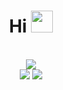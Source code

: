 <h1  align="center">Hi <img src="https://user-images.githubusercontent.com/78107208/137589191-7c5d166d-5f25-406f-a2c3-07c1a9b8bd3f.gif" width="35px"> </h1> <br><div align="center"> <a href="https://discord.com/users/638324859818213380" title="Discord Account"><img src="https://lanyard-profile-readme.vercel.app/api/638324859818213380"></a> </div>
<div align="center">
<a href="https://github.com/must253" title="Github Account"><img src="https://komarev.com/ghpvc/?username=must253"></a>
<a href="https://github.com/must253?tab=followers" title="Github followers"><img src="https://img.shields.io/github/followers/must253.svg?style=social&label=Followers"
</div>


